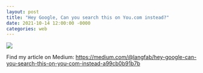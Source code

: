 ```yaml
---
layout: post
title: "Hey Google, Can you search this on You.com instead?"
date: 2021-10-14 12:00:00 -0000
categories: web
---
```


<img src="https://miro.medium.com/max/1400/1*0YmKnihMr2ARHMgO5n_bdw.png">

Find my article on Medium:
<a href="https://medium.com/@langfab/hey-google-can-you-search-this-on-you-com-instead-a99cb0b91b7b" target="_blank">https://medium.com/@langfab/hey-google-can-you-search-this-on-you-com-instead-a99cb0b91b7b</a>
